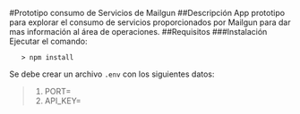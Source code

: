 #Prototipo consumo de Servicios de Mailgun
##Descripción
App prototipo para explorar el consumo de servicios proporcionados por Mailgun para dar mas información al área de operaciones.
##Requisitos
###Instalación
Ejecutar el comando: 
```
   > npm install
```
Se debe crear un archivo `.env` con los siguientes datos:
>1. PORT=
>2. API_KEY=